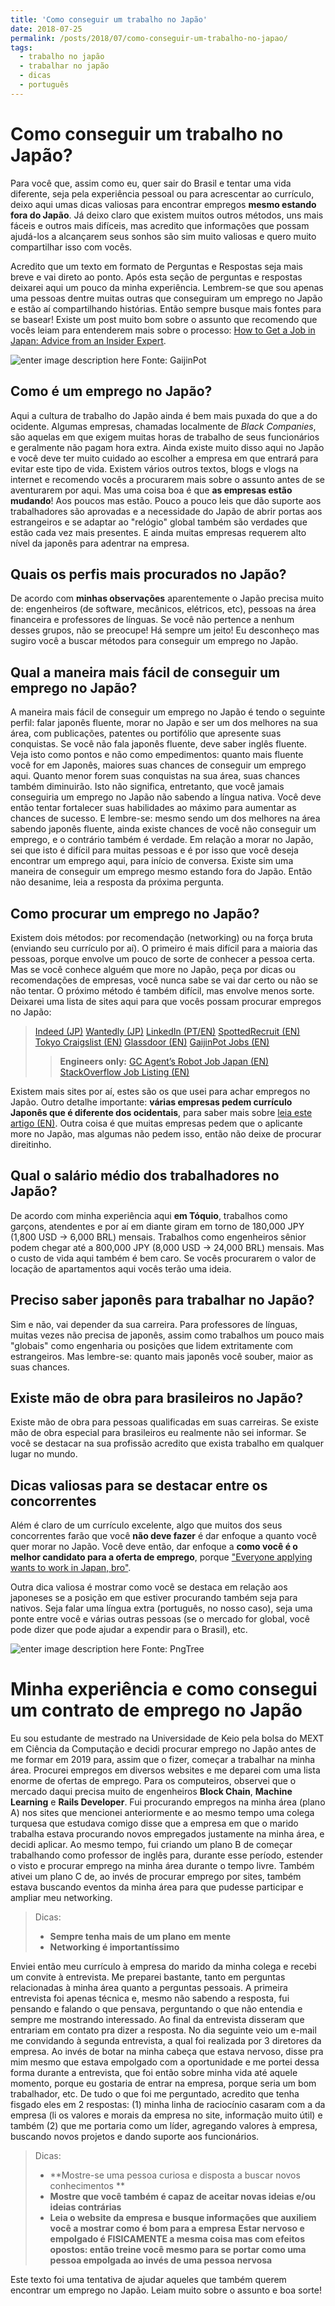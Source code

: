 ```yaml
---
title: 'Como conseguir um trabalho no Japão'
date: 2018-07-25
permalink: /posts/2018/07/como-conseguir-um-trabalho-no-japao/
tags:
  - trabalho no japão
  - trabalhar no japão
  - dicas
  - português
---
```



Como conseguir um trabalho no Japão?
===================

Para você que, assim como eu, quer sair do Brasil e tentar uma vida diferente, seja pela experiência pessoal ou para acrescentar ao currículo, deixo aqui umas dicas valiosas para encontrar empregos **mesmo estando fora do Japão**. Já deixo claro que existem muitos outros métodos, uns mais fáceis e outros mais difíceis, mas acredito que informações que possam ajudá-los a alcançarem seus sonhos são sim muito valiosas e quero muito compartilhar isso com vocês.

Acredito que um texto em formato de Perguntas e Respostas seja mais breve e vai direto ao ponto. Após esta seção de perguntas e respostas deixarei aqui um pouco da minha experiência. Lembrem-se que sou apenas uma pessoas dentre muitas outras que conseguiram um emprego no Japão e estão aí compartilhando histórias. Então sempre busque mais fontes para se basear! Existe um post muito bom sobre o assunto que recomendo que vocês leiam para entenderem mais sobre o processo: [How to Get a Job in Japan: Advice from an Insider Expert](https://www.tofugu.com/japan/how-to-get-a-job-in-japan/).

![enter image description here](https://blog.gaijinpot.com/wp-content/uploads/sites/4/2014/06/forum_work_2.jpg) Fonte: GaijinPot


Como é um emprego no Japão?
---------------------------

Aqui a cultura de trabalho do Japão ainda é bem mais puxada do que a do ocidente. Algumas empresas, chamadas localmente de *Black Companies*, são aquelas em que exigem muitas horas de trabalho de seus funcionários e geralmente não pagam hora extra. Ainda existe muito disso aqui no Japão e você deve ter muito cuidado ao escolher a empresa em que entrará para evitar este tipo de vida. Existem vários outros textos, blogs e vlogs na internet e recomendo vocês a procurarem mais sobre o assunto antes de se aventurarem por aqui. Mas uma coisa boa é que **as empresas estão mudando**! Aos poucos mas estão. Pouco a pouco leis que dão suporte aos trabalhadores são aprovadas e a necessidade do Japão de abrir portas aos estrangeiros e se adaptar ao "relógio" global também são verdades que estão cada vez mais presentes. E ainda muitas empresas requerem alto nível da japonês para adentrar na empresa.

Quais os perfis mais procurados no Japão?
-------
De acordo com **minhas observações** aparentemente o Japão precisa muito de: engenheiros (de software, mecânicos, elétricos, etc), pessoas na área financeira e professores de línguas. Se você não pertence a nenhum desses grupos, não se preocupe! Há sempre um jeito! Eu desconheço mas sugiro você a buscar métodos para conseguir um emprego no Japão.

Qual a maneira mais fácil de conseguir um emprego no Japão?
-------
A maneira mais fácil de conseguir um emprego no Japão é tendo o seguinte perfil: falar japonês fluente, morar no Japão e ser um dos melhores na sua área, com publicações, patentes ou portifólio que apresente suas conquistas. Se você não fala japonês fluente, deve saber inglês fluente. Veja isto como pontos e não como empedimentos: quanto mais fluente você for em Japonês, maiores suas chances de conseguir um emprego aqui. Quanto menor forem suas conquistas na sua área, suas chances também diminuirão. Isto não significa, entretanto, que você jamais conseguiria um emprego no Japão não sabendo a língua nativa. Você deve então tentar fortalecer suas habilidades ao máximo para aumentar as chances de sucesso. E lembre-se: mesmo sendo um dos melhores na área sabendo japonês fluente, ainda existe chances de você não conseguir um emprego, e o contrário também é verdade. Em relação a morar no Japão, sei que isto é difícil para muitas pessoas e é por isso que você deseja encontrar um emprego aqui, para início de conversa. Existe sim uma maneira de conseguir um emprego mesmo estando fora do Japão. Então não desanime, leia a resposta da próxima pergunta.

Como procurar um emprego no Japão?
-------
Existem dois métodos: por recomendação (networking) ou na força bruta (enviando seu currículo por aí). O primeiro é mais difícil para a maioria das pessoas, porque envolve um pouco de sorte de conhecer a pessoa certa. Mas se você conhece alguém que more no Japão, peça por dicas ou recomendações de empresas, você nunca sabe se vai dar certo ou não se não tentar.
O próximo método é também difícil, mas envolve menos sorte. Deixarei uma lista de sites aqui para que vocês possam procurar empregos no Japão:
> [Indeed (JP)](https://jp.indeed.com/)
> [Wantedly (JP)](https://www.wantedly.com/)
> [LinkedIn (PT/EN)](https://www.linkedin.com)
> [SpottedRecruit (EN)](https://spottedrecruit.com/)
> [Tokyo Craigslist (EN)](https://tokyo.craigslist.jp/)
> [Glassdoor (EN)](https://www.glassdoor.com)
> [GaijinPot Jobs (EN)](https://jobs.gaijinpot.com/index/index/lang/en)
>>**Engineers only:**
>> [GC Agent’s Robot Job Japan (EN)](http://www.gc-agent.com/robotjobjapan/)
>> [StackOverflow Job Listing (EN)](https://stackoverflow.com/jobs?med=site-ui&ref=jobs-tab)

Existem mais sites por aí, estes são os que usei para achar empregos no Japão. Outro detalhe importante: **várias empresas pedem currículo Japonês que é diferente dos ocidentais**, para saber mais sobre [leia este artigo (EN)](https://blog.gaijinpot.com/write-japanese-resume/). Outra coisa é que muitas empresas pedem que o aplicante more no Japão, mas algumas não pedem isso, então não deixe de procurar direitinho.

Qual o salário médio dos trabalhadores no Japão?
-------
De acordo com minha experiência aqui **em Tóquio**, trabalhos como garçons, atendentes e por aí em diante giram em torno de 180,000 JPY (1,800 USD -> 6,000 BRL) mensais. Trabalhos como engenheiros sênior podem chegar até a 800,000 JPY (8,000 USD -> 24,000 BRL) mensais. Mas o custo de vida aqui também é bem caro. Se vocês procurarem o valor de locação de apartamentos aqui vocês terão uma ideia.

Preciso saber japonês para trabalhar no Japão?
-------
Sim e não, vai depender da sua carreira. Para professores de línguas, muitas vezes não precisa de japonês, assim como trabalhos um pouco mais "globais" como engenharia ou posições que lidem extritamente com estrangeiros. Mas lembre-se: quanto mais japonês você souber, maior as suas chances.

Existe mão de obra para brasileiros no Japão?
-------
Existe mão de obra para pessoas qualificadas em suas carreiras. Se existe mão de obra especial para brasileiros eu realmente não sei informar. Se você se destacar na sua profissão acredito que exista trabalho em qualquer lugar no mundo.

Dicas valiosas para se destacar entre os concorrentes
-------
Além é claro de um currículo excelente, algo que muitos dos seus concorrentes farão que você **não deve fazer** é dar enfoque a quanto você quer morar no Japão. Você deve então, dar enfoque a **como você é o melhor candidato para a oferta de emprego**, porque ["Everyone applying wants to work in Japan, bro"](https://blog.gaijinpot.com/dont-say-you-want-to-work-in-japan/).

Outra dica valiosa é mostrar como você se destaca em relação aos japoneses se a posição em que estiver procurando também seja para nativos. Seja falar uma língua extra (português, no nosso caso), seja uma ponte entre você e várias outras pessoas (se o mercado for global, você pode dizer que pode ajudar a expendir para o Brasil), etc.

![enter image description here](https://i.imgur.com/ZIGRcZt.jpg)
Fonte: PngTree

Minha experiência e como consegui um contrato de emprego no Japão
=================================================================

Eu sou estudante de mestrado na Universidade de Keio pela bolsa do MEXT em Ciência da Computação e decidi procurar emprego no Japão antes de me formar em 2019 para, assim que o fizer, começar a trabalhar na minha área. Procurei empregos em diversos websites e me deparei com uma lista enorme de ofertas de emprego. Para os computeiros, observei que o mercado daqui precisa muito de engenheiros **Block Chain**, **Machine Learning** e **Rails Developer**. Fui procurando empregos na minha área (plano A) nos sites que mencionei anteriormente e ao mesmo tempo uma colega turquesa que estudava comigo disse que a empresa em que o marido trabalha estava procurando novos empregados justamente na minha área, e decidi aplicar. Ao mesmo tempo, fui criando um plano B de começar trabalhando como professor de inglês para, durante esse período, estender o visto e procurar emprego na minha área durante o tempo livre. Também ativei um plano C de, ao invés de procurar emprego por sites, também estava buscando eventos da minha área para que pudesse participar e ampliar meu networking.

> Dicas:
> - **Sempre tenha mais de um plano em mente**
> - **Networking é importantíssimo**

Enviei então meu currículo à empresa do marido da minha colega e recebi um convite à entrevista. Me preparei bastante, tanto em perguntas relacionadas à minha área quanto a perguntas pessoais. A primeira entrevista foi apenas técnica e, mesmo não sabendo a resposta, fui pensando e falando o que pensava, perguntando o que não entendia e sempre me mostrando interessado. Ao final da entrevista disseram que entrariam em contato pra dizer a resposta. No dia seguinte veio um e-mail me convidando à segunda entrevista, a qual foi realizada por 3 diretores da empresa. Ao invés de botar na minha cabeça que estava nervoso, disse pra mim mesmo que estava empolgado com a oportunidade e me portei dessa forma durante a entrevista, que foi então sobre minha vida até aquele momento, porque eu gostaria de entrar na empresa, porque seria um bom trabalhador, etc. De tudo o que foi me perguntado, acredito que tenha fisgado eles em 2 respostas: (1) minha linha de raciocínio casaram com a da empresa (li os valores e morais da empresa no site, informação muito útil) e também (2) que me portaria como um líder, agregando valores à empresa, buscando novos projetos e dando suporte aos funcionários.

> Dicas:
> - **Mostre-se uma pessoa curiosa e disposta a buscar novos conhecimentos **
> - **Mostre que você também é capaz de aceitar novas ideias e/ou ideias contrárias**
> - **Leia o website da empresa e busque informações que auxiliem você a mostrar como é bom para a empresa**
> **Estar nervoso e empolgado é FISICAMENTE a mesma coisa mas com efeitos opostos: então treine você mesmo para se portar como uma pessoa empolgada ao invés de uma pessoa nervosa**

Este texto foi uma tentativa de ajudar aqueles que também querem encontrar um emprego no Japão. Leiam muito sobre o assunto e boa sorte!
